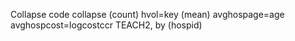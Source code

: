 Collapse code
collapse (count) hvol=key (mean) avghospage=age avghospcost=logcostccr TEACH2, by (hospid) 
